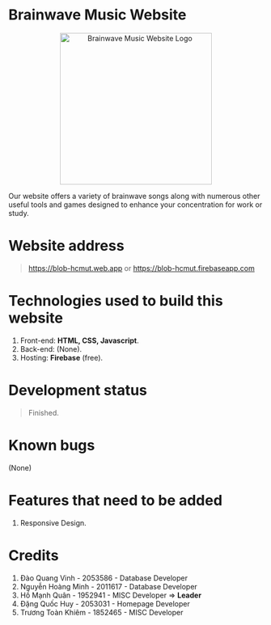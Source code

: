 # Brainwave Music Website

<div align="center">
  <img src="https://blob-hcmut.web.app/en/icon/favicon.ico" alt="Brainwave Music Website Logo" width="300" style="">
</div>

Our website offers a variety of brainwave songs along with numerous other useful tools and games designed to enhance your concentration for work or study.
# Website address
> https://blob-hcmut.web.app or https://blob-hcmut.firebaseapp.com
# Technologies used to build this website
1. Front-end: <b>HTML, CSS, Javascript</b>.
2. Back-end: (None).
3. Hosting: <b>Firebase</b> (free).
# Development status
> Finished.
# Known bugs
(None)
# Features that need to be added
1. Responsive Design.

# Credits
1. Đào Quang Vinh - 2053586 - Database Developer
2. Nguyễn Hoàng Minh - 2011617 - Database Developer
3. Hồ Mạnh Quân - 1952941 - MISC Developer => <b>Leader</b>
4. Đặng Quốc Huy - 2053031 - Homepage Developer
5. Trương Toàn Khiêm - 1852465 - MISC Developer
